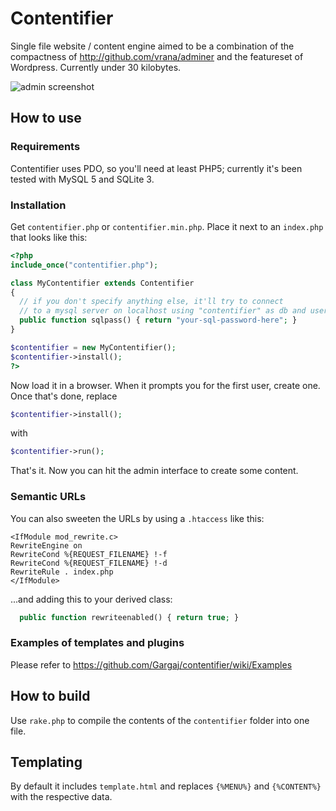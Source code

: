 # Contentifier
Single file website / content engine aimed to be a combination of the compactness
of http://github.com/vrana/adminer and the featureset of Wordpress. Currently under 30 kilobytes.

![admin screenshot](https://user-images.githubusercontent.com/1702533/27014035-87b2df36-4ef0-11e7-89fb-af5b6caf9bd5.png)

## How to use

### Requirements
Contentifier uses PDO, so you'll need at least PHP5; currently it's been tested with MySQL 5 and SQLite 3.

### Installation
Get `contentifier.php` or `contentifier.min.php`. Place it next to an `index.php` that looks like this:
``` php
<?php
include_once("contentifier.php");

class MyContentifier extends Contentifier
{
  // if you don't specify anything else, it'll try to connect
  // to a mysql server on localhost using "contentifier" as db and user name
  public function sqlpass() { return "your-sql-password-here"; }
}

$contentifier = new MyContentifier();
$contentifier->install();
?>
```
Now load it in a browser. When it prompts you for the first user, create one.
Once that's done, replace 
``` php
$contentifier->install();
```
with
``` php
$contentifier->run();
```
That's it. Now you can hit the admin interface to create some content.

### Semantic URLs
You can also sweeten the URLs by using a `.htaccess` like this:
```
<IfModule mod_rewrite.c>
RewriteEngine on
RewriteCond %{REQUEST_FILENAME} !-f
RewriteCond %{REQUEST_FILENAME} !-d
RewriteRule . index.php
</IfModule>
```
...and adding this to your derived class:
``` php
  public function rewriteenabled() { return true; }
```

### Examples of templates and plugins
Please refer to https://github.com/Gargaj/contentifier/wiki/Examples

## How to build
Use `rake.php` to compile the contents of the `contentifier` folder into one file.

## Templating
By default it includes `template.html` and replaces `{%MENU%}` and `{%CONTENT%}` with the respective data.
